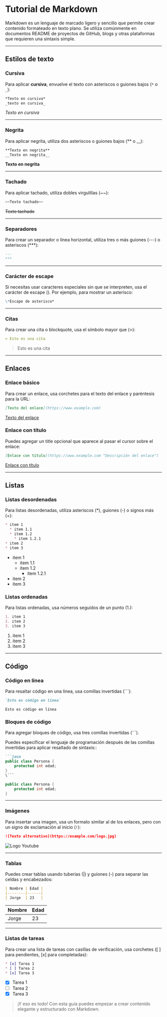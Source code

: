 # Tutorial de Markdown

Markdown es un lenguaje de marcado ligero y sencillo que permite crear contenido formateado en texto plano. Se utiliza comúnmente en documentos README de proyectos de GitHub, blogs y otras plataformas que requieren una sintaxis simple.

---

## Estilos de texto

### Cursiva

Para aplicar **cursiva**, envuelve el texto con asteriscos o guiones bajos (`*` o `_`):

```markdown
*Texto en cursiva*
_texto en cursiva_
```

*Texto en cursiva*

---

### Negrita
Para aplicar negrita, utiliza dos asteriscos o guiones bajos (** o __):

```markdown
**Texto en negrita**
__Texto en negrita__
```
__Texto en negrita__

---

### Tachado
Para aplicar tachado, utiliza dobles virgulillas (~~):

```markdown
~~Texto tachado~~
```
~~Texto tachado~~

---

### Separadores

Para crear un separador o línea horizontal, utiliza tres o más guiones (---) o asteriscos (***):

```markdown
---
***
```
---

### Carácter de escape

Si necesitas usar caracteres especiales sin que se interpreten, usa el carácter de escape (\). Por ejemplo, para mostrar un asterisco:

```markdown
\*Escape de asterisco*
```
---

### Citas
Para crear una cita o blockquote, usa el símbolo mayor que (>):

```markdown
> Esto es una cita
```
> Esto es una cita

---

## Enlaces
### Enlace básico

Para crear un enlace, usa corchetes para el texto del enlace y paréntesis para la URL:

```markdown
[Texto del enlace](https://www.example.com)
```

[Texto del enlace](https://www.example.com)

### Enlace con título
Puedes agregar un title opcional que aparece al pasar el cursor sobre el enlace:

```markdown
[Enlace con título](https://www.example.com "Descripción del enlace")
```
[Enlace con título](https://www.example.com "Descripción del enlace")

---

## Listas
### Listas desordenadas
Para listas desordenadas, utiliza asteriscos (*), guiones (-) o signos más (+):

```markdown
* item 1
  * item 1.1
  * item 1.2
    * item 1.2.1
* item 2
* item 3
```

* item 1
  * item 1.1
  * item 1.2
    * item 1.2.1
* item 2
* item 3

### Listas ordenadas
Para listas ordenadas, usa números seguidos de un punto (1.):

```markdown
1. item 1
2. item 2
3. item 3
```
1. item 1
2. item 2
3. item 3

---
## Código
### Código en línea
Para resaltar código en una línea, usa comillas invertidas (```):

```markdown
`Esto es código en línea`
```
`Esto es código en línea`

### Bloques de código
Para agregar bloques de código, usa tres comillas invertidas (```).

Puedes especificar el lenguaje de programación después de las comillas invertidas para aplicar resaltado de sintaxis::

```markdown
```java
public class Persona {
    protected int edad;
}
\```
```

```java
public class Persona {
    protected int edad;
}
```
---

### Imágenes

Para insertar una imagen, usa un formato similar al de los enlaces, pero con un signo de exclamación al inicio (`!`):

```markdown
![Texto alternativo](https://example.com/logo.jpg)
```
![Logo Youtube](https://brandemia.org/sites/default/files/inline/images/logo_youtube.jpg)

---

### Tablas
Puedes crear tablas usando tuberías (|) y guiones (-) para separar las celdas y encabezados:
```markdown
| Nombre | Edad |
|--------|------|
| Jorge  | 23   |
```
| Nombre | Edad |
|--------|------|
| Jorge  | 23   |
---

### Listas de tareas
Para crear una lista de tareas con casillas de verificación, usa corchetes ([ ] para pendientes, [x] para completadas):

```markdown
* [x] Tarea 1
* [ ] Tarea 2
* [x] Tarea 3
```
* [x] Tarea 1
* [ ] Tarea 2
* [x] Tarea 3

> ¡Y eso es todo! Con esta guía puedes empezar a crear contenido elegante y estructurado con Markdown.